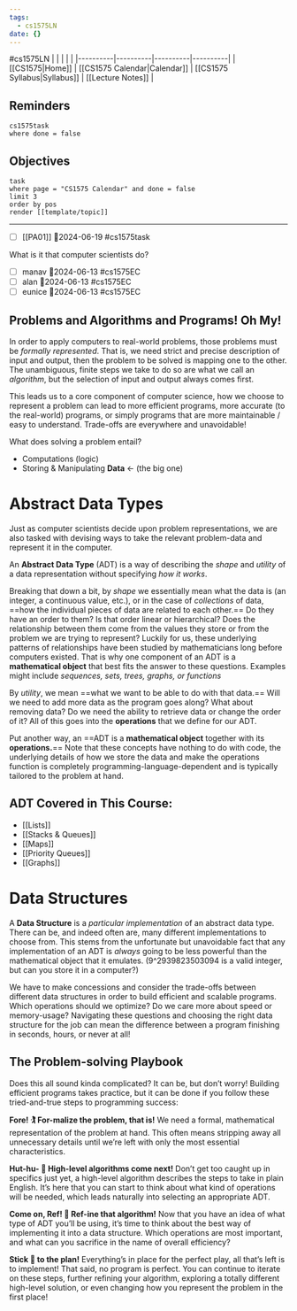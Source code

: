```yaml
---
tags:
  - cs1575LN
date: {}
---
```

#cs1575LN
|  |  |  |  |
|----------|----------|----------|----------|
| [[CS1575|Home]] | [[CS1575 Calendar|Calendar]] | [[CS1575 Syllabus|Syllabus]] | [[Lecture Notes]] |


## Reminders

```query
cs1575task
where done = false
```

## Objectives

```query
task
where page = "CS1575 Calendar" and done = false
limit 3
order by pos
render [[template/topic]]
```
---

* [ ] [[PA01]]  📅2024-06-19 #cs1575task

What is it that computer scientists do?

* [ ] manav  📅2024-06-13 #cs1575EC
* [ ] alan  📅2024-06-13 #cs1575EC
* [ ] eunice  📅2024-06-13 #cs1575EC

## Problems and Algorithms and Programs! Oh My!

In order to apply computers to real-world problems, those problems must be _formally represented_. That is, we need strict and precise description of input and output, then the problem to be solved is mapping one to the other. The unambiguous, finite steps we take to do so are what we call an _algorithm_, but the selection of input and output always comes first.

This leads us to a core component of computer science, how we choose to represent a problem can lead to more efficient programs, more accurate (to the real-world) programs, or simply programs that are more maintainable / easy to understand. Trade-offs are everywhere and unavoidable!

What does solving a problem entail?
* Computations (logic)
* Storing & Manipulating **Data** <- (the big one)


# Abstract Data Types

Just as computer scientists decide upon problem representations, we are also tasked with devising ways to take the relevant problem-data and represent it in the computer. 

An **Abstract Data Type** (ADT) is a way of describing the _shape_ and _utility_ of a data representation without specifying _how it works_.

Breaking that down a bit, by _shape_ we essentially mean what the data is (an integer, a continuous value, etc.), or in the case of _collections_ of data, ==how the individual pieces of data are related to each other.== Do they have an order to them? Is that order linear or hierarchical? Does the relationship between them come from the values they store or from the problem we are trying to represent? Luckily for us, these underlying patterns of relationships have been studied by mathematicians long before computers existed. That is why one component of an ADT is a **mathematical object** that best fits the answer to these questions. Examples might include _sequences, sets, trees, graphs, or functions_

By _utility_, we mean ==what we want to be able to do with that data.== Will we need to add more data as the program goes along? What about removing data? Do we need the ability to retrieve data or change the order of it? All of this goes into the **operations** that we define for our ADT.

Put another way, an ==ADT is a **mathematical object** together with its **operations.**== Note that these concepts have nothing to do with code, the underlying details of how we store the data and make the operations function is completely programming-language-dependent and is typically tailored to the problem at hand.

## ADT Covered in This Course:

  * [[Lists]]
  * [[Stacks & Queues]]
  * [[Maps]]
  * [[Priority Queues]]
  * [[Graphs]]

# Data Structures

A **Data Structure** is a _particular implementation_ of an abstract data type. There can be, and indeed often are, many different implementations to choose from. This stems from the unfortunate but unavoidable fact that any implementation of an ADT is _always_ going to be less powerful than the mathematical object that it emulates.  (9^2939823503094 is a valid integer, but can you store it in a computer?)

We have to make concessions and consider the trade-offs between different data structures in order to build efficient and scalable programs. Which operations should we optimize? Do we care more about speed or memory-usage? Navigating these questions and choosing the right data structure for the job can mean the difference between a program finishing in seconds, hours, or never at all! 

## The Problem-solving Playbook

Does this all sound kinda complicated? It can be, but don’t worry! Building efficient programs takes practice, but it can be done if you follow these tried-and-true steps to programming success:

**Fore! 🏌️ For-malize the problem, that is!** We need a formal, mathematical representation of the problem at hand. This often means stripping away all unnecessary details until we’re left with only the most essential characteristics.

**Hut-hu- 🏈 High-level algorithms come next!** Don’t get too caught up in specifics just yet, a high-level algorithm describes the steps to take in plain English. It’s here that you can start to think about what kind of operations will be needed, which leads naturally into selecting an appropriate ADT.

**Come on, Ref! 🏁 Ref-ine that algorithm!** Now that you have an idea of what type of ADT you’ll be using, it’s time to think about the best way of implementing it into a data structure. Which operations are most important, and what can you sacrifice in the name of overall efficiency?

**Stick 🏒 to the plan!** Everything’s in place for the perfect play, all that’s left is to implement! That said, no program is perfect. You can continue to iterate on these steps, further refining your algorithm, exploring a totally different high-level solution, or even changing how you represent the problem in the first place!